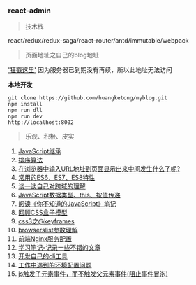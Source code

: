 ### react-admin

> 技术栈

react/redux/redux-saga/react-router/antd/immutable/webpack

> 页面地址之自己的blog地址

['狂戳这里'](http://120.27.11.104)
因为服务器已到期没有再续，所以此地址无法访问

**本地开发**
```
git clone https://github.com/huangketong/myblog.git
npm install
npm run dll
npm run dev
http://localhost:8002
```



> 乐观、积极、皮实

1. [JavaScript继承](https://github.com/huangketong/myblog/issues/13)
2. [排序算法](https://github.com/huangketong/myblog/issues/12)
3. [在浏览器中输入URL地址到页面显示出来中间发生什么了呢?](https://github.com/huangketong/myblog/issues/10)
4. [常用的ES6、ES7、ES8特性](https://github.com/huangketong/myblog/issues/9)
5. [谈一谈自己对跨域的理解](https://github.com/huangketong/myblog/issues/7)
6. [JavaScript数据类型、this、按值传递](https://github.com/huangketong/myblog/issues/6)
7. [阅读《你不知道的JavaScript》笔记](https://github.com/huangketong/myblog/issues/5)
8. [回顾CSS盒子模型](https://github.com/huangketong/myblog/issues/4)
9. [css3之@keyframes](https://github.com/huangketong/myblog/issues/3)
10. [browserslist参数理解](https://github.com/huangketong/myblog/issues/2)
11. [前端Nginx服务配置](https://github.com/huangketong/myblog/issues/1)
12. [学习笔记-记录一些不错的文章](https://github.com/huangketong/myblog/issues/11)
13. [开发自己的cli工具](https://github.com/huangketong/myblog/issues/8)
14. [工作中遇到的环境配置问题](https://github.com/huangketong/myblog/issues/14)
15. [js触发子元素事件，而不触发父元素事件(阻止事件冒泡)](https://github.com/huangketong/myblog/issues/15)